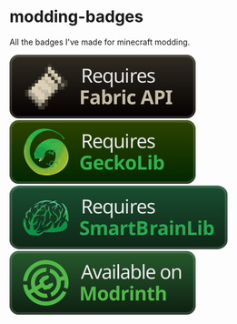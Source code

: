 # modding-badges
All the badges I've made for minecraft modding.

![](https://raw.githubusercontent.com/iuriineves/modding-badges/main/Requires%20Fabric%20API.svg)
![](https://raw.githubusercontent.com/iuriineves/modding-badges/main/Requires%20GeckoLib.svg)
![](https://raw.githubusercontent.com/iuriineves/modding-badges/main/Requires%20SmartBrainLib.svg)
![](https://raw.githubusercontent.com/iuriineves/modding-badges/main/Available%20on%20Modrinth.svg)
